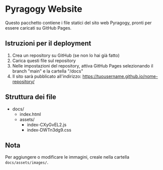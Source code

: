 # Pyragogy Website

Questo pacchetto contiene i file statici del sito web Pyragogy, pronti per essere caricati su GitHub Pages.

## Istruzioni per il deployment

1. Crea un repository su GitHub (se non lo hai già fatto)
2. Carica questi file sul repository
3. Nelle impostazioni del repository, attiva GitHub Pages selezionando il branch "main" e la cartella "/docs"
4. Il sito sarà pubblicato all'indirizzo: https://tuousername.github.io/nome-repository/

## Struttura dei file

- docs/
  - index.html
  - assets/
    - index-CXyGvEL2.js
    - index-DWTn3dg9.css

## Nota

Per aggiungere o modificare le immagini, creale nella cartella `docs/assets/images/`.
